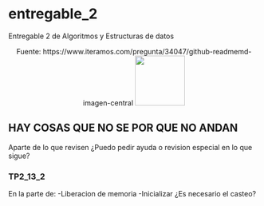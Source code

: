 # entregable_2
 Entregable 2 de Algoritmos y Estructuras de datos
 <p align="center">
Fuente: https://www.iteramos.com/pregunta/34047/github-readmemd-imagen-central
<img src=https://img.freepik.com/vector-premium/senal-atencion-advertencia-peligro-simbolo-exclamacion-blanco_231786-5218.jpg width="100" height="100" text-aling="center">
 </p>
 
## HAY COSAS QUE NO SE POR QUE NO ANDAN
Aparte de lo que revisen ¿Puedo pedir ayuda o revision especial en lo que sigue?

### TP2_13_2
En la parte de:
-Liberacion de memoria 
-Inicializar  ¿Es necesario el casteo?
